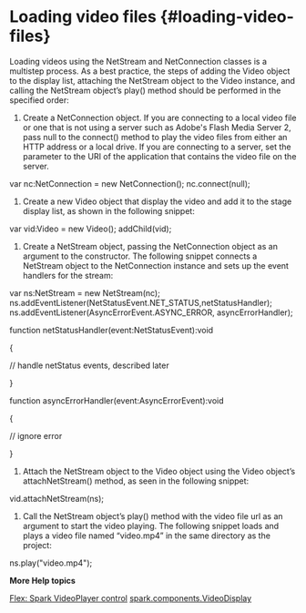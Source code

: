 # Loading video files {#loading-video-files}

Loading videos using the NetStream and NetConnection classes is a multistep process. As a best practice, the steps of adding the Video object to the display list, attaching the NetStream object to the Video instance, and calling the NetStream object’s play() method should be performed in the specified order:

1.  Create a NetConnection object. If you are connecting to a local video file or one that is not using a server such as Adobe&#039;s Flash Media Server 2, pass null to the connect() method to play the video files from either an HTTP address or a local drive. If you are connecting to a server, set the parameter to the URI of the application that contains the video file on the server.

var nc:NetConnection = new NetConnection(); nc.connect(null);

1.  Create a new Video object that display the video and add it to the stage display list, as shown in the following snippet:

var vid:Video = new Video(); addChild(vid);

1.  Create a NetStream object, passing the NetConnection object as an argument to the constructor. The following snippet connects a NetStream object to the NetConnection instance and sets up the event handlers for the stream:

var ns:NetStream = new NetStream(nc); ns.addEventListener(NetStatusEvent.NET_STATUS,netStatusHandler); ns.addEventListener(AsyncErrorEvent.ASYNC_ERROR, asyncErrorHandler);

function netStatusHandler(event:NetStatusEvent):void

{

// handle netStatus events, described later

}

function asyncErrorHandler(event:AsyncErrorEvent):void

{

// ignore error

}

1.  Attach the NetStream object to the Video object using the Video object’s attachNetStream() method, as seen in the following snippet:

vid.attachNetStream(ns);

1.  Call the NetStream object’s play() method with the video file url as an argument to start the video playing. The following snippet loads and plays a video file named “video.mp4” in the same directory as the project:

ns.play(&quot;video.mp4&quot;);

**More Help topics**

[Flex: Spark VideoPlayer control](http://help.adobe.com/en_US/flex/using/WSc78f87379113c38b-669905c51221a3b97af-8000.html) [spark.components.VideoDisplay](http://help.adobe.com/en_US/FlashPlatform/reference/Haxe/3/spark/components/VideoDisplay.html?allClasses=1)